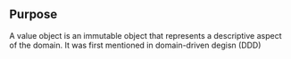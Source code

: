 ## Purpose

A value object is an immutable object that represents a descriptive aspect of the domain. It was first mentioned in domain-driven degisn (DDD)
